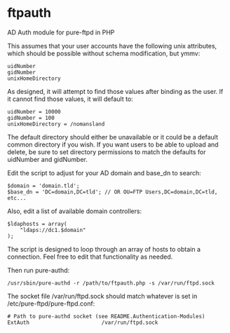 # ftpauth
AD Auth module for pure-ftpd in PHP

This assumes that your user accounts have the following unix attributes, which should be possible without schema modification, but ymmv:

	uidNumber
	gidNumber
	unixHomeDirectory

As designed, it will attempt to find those values after binding as the user.  If it cannot find those values, it will default to:

	uidNumber = 10000
	gidNumber = 100
	unixHomeDirectory = /nomansland

The default directory should either be unavailable or it could be a default common directory if you wish.  If you want users to be able to upload and delete, be sure to set directory permissions to match the defaults for uidNumber and gidNumber.

Edit the script to adjust for your AD domain and base_dn to search:

	$domain = 'domain.tld';
	$base_dn = 'DC=domain,DC=tld'; // OR OU=FTP Users,DC=domain,DC=tld, etc...

Also, edit a list of available domain controllers:

	$ldaphosts = array(
		"ldaps://dc1.$domain"
	);

The script is designed to loop through an array of hosts to obtain a connection.  Feel free to edit that functionality as needed.

Then run pure-authd:

	/usr/sbin/pure-authd -r /path/to/ftpauth.php -s /var/run/ftpd.sock

The socket file /var/run/ftpd.sock should match whatever is set in /etc/pure-ftpd/pure-ftpd.conf:

	# Path to pure-authd socket (see README.Authentication-Modules)
	ExtAuth                       /var/run/ftpd.sock
